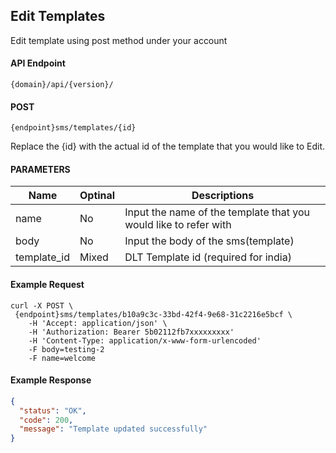 ## Edit Templates

Edit template using post method under your account

#### API Endpoint

```
{domain}/api/{version}/
```

#### POST

```
{endpoint}sms/templates/{id}
```

Replace the {id} with the actual id of the template that you would like to Edit.

#### PARAMETERS

| Name        | Optinal | Descriptions                                                     |
| ----------- | ------- | ---------------------------------------------------------------- |
| name        | No      | Input the name of the template that you would like to refer with |
| body        | No      | Input the body of the sms(template)                              |
| template_id | Mixed   | DLT Template id (required for india)                             |

#### Example Request

```
curl -X POST \
 {endpoint}sms/templates/b10a9c3c-33bd-42f4-9e68-31c2216e5bcf \
    -H 'Accept: application/json' \
    -H 'Authorization: Bearer 5b02112fb7xxxxxxxxx'
    -H 'Content-Type: application/x-www-form-urlencoded'
    -F body=testing-2
    -F name=welcome

```

#### Example Response

```json
{
  "status": "OK",
  "code": 200,
  "message": "Template updated successfully"
}
```
